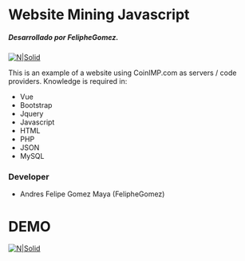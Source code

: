 # Website Mining Javascript

##### Desarrollado por FelipheGomez.
[![N|Solid](https://www.logolynx.com/images/logolynx/2c/2c64a9e62b0d06467df6d33ee9be0314.png)](#)

This is an example of a website using CoinIMP.com as servers / code providers.
Knowledge is required in:

- Vue
- Bootstrap
- Jquery
- Javascript
- HTML
- PHP
- JSON
- MySQL


### Developer
  - Andres Felipe Gomez Maya (FelipheGomez)

# DEMO

[![N|Solid](https://preview.ibb.co/ebxtCK/full.png)](https://preview.ibb.co/ebxtCK/full.png)

